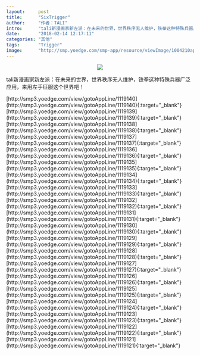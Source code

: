 ```yaml
---
layout:     post
title:      "SixTrigger"
author:     "作者：TALI"
intro:      "tali新漫画家新左派：在未来的世界，世界秩序无人维护，铁拳这种特殊兵器广泛应用，来用左手征服这个世界吧！"
date:       "2018-02-14 12:17:11"
categories: "其他"
tags:       "Trigger"
image:      "http://smp.yoedge.com/smp-app/resource/viewImage/1004210appline.png"
---
```

<div style="text-align: center">
<p><img src="http://smp.yoedge.com/smp-app/resource/viewImage/1004210appline.png"/></p>
</div>
<p class="post-meta">
<span>tali新漫画家新左派：在未来的世界，世界秩序无人维护，铁拳这种特殊兵器广泛应用，来用左手征服这个世界吧！</span>
</p>
[http://smp3.yoedge.com/view/gotoAppLine/1119140](http://smp3.yoedge.com/view/gotoAppLine/1119140){:target="_blank"}
[http://smp3.yoedge.com/view/gotoAppLine/1119139](http://smp3.yoedge.com/view/gotoAppLine/1119139){:target="_blank"}
[http://smp3.yoedge.com/view/gotoAppLine/1119138](http://smp3.yoedge.com/view/gotoAppLine/1119138){:target="_blank"}
[http://smp3.yoedge.com/view/gotoAppLine/1119137](http://smp3.yoedge.com/view/gotoAppLine/1119137){:target="_blank"}
[http://smp3.yoedge.com/view/gotoAppLine/1119136](http://smp3.yoedge.com/view/gotoAppLine/1119136){:target="_blank"}
[http://smp3.yoedge.com/view/gotoAppLine/1119135](http://smp3.yoedge.com/view/gotoAppLine/1119135){:target="_blank"}
[http://smp3.yoedge.com/view/gotoAppLine/1119134](http://smp3.yoedge.com/view/gotoAppLine/1119134){:target="_blank"}
[http://smp3.yoedge.com/view/gotoAppLine/1119133](http://smp3.yoedge.com/view/gotoAppLine/1119133){:target="_blank"}
[http://smp3.yoedge.com/view/gotoAppLine/1119132](http://smp3.yoedge.com/view/gotoAppLine/1119132){:target="_blank"}
[http://smp3.yoedge.com/view/gotoAppLine/1119131](http://smp3.yoedge.com/view/gotoAppLine/1119131){:target="_blank"}
[http://smp3.yoedge.com/view/gotoAppLine/1119130](http://smp3.yoedge.com/view/gotoAppLine/1119130){:target="_blank"}
[http://smp3.yoedge.com/view/gotoAppLine/1119129](http://smp3.yoedge.com/view/gotoAppLine/1119129){:target="_blank"}
[http://smp3.yoedge.com/view/gotoAppLine/1119128](http://smp3.yoedge.com/view/gotoAppLine/1119128){:target="_blank"}
[http://smp3.yoedge.com/view/gotoAppLine/1119127](http://smp3.yoedge.com/view/gotoAppLine/1119127){:target="_blank"}
[http://smp3.yoedge.com/view/gotoAppLine/1119126](http://smp3.yoedge.com/view/gotoAppLine/1119126){:target="_blank"}
[http://smp3.yoedge.com/view/gotoAppLine/1119125](http://smp3.yoedge.com/view/gotoAppLine/1119125){:target="_blank"}
[http://smp3.yoedge.com/view/gotoAppLine/1119124](http://smp3.yoedge.com/view/gotoAppLine/1119124){:target="_blank"}
[http://smp3.yoedge.com/view/gotoAppLine/1119123](http://smp3.yoedge.com/view/gotoAppLine/1119123){:target="_blank"}
[http://smp3.yoedge.com/view/gotoAppLine/1119122](http://smp3.yoedge.com/view/gotoAppLine/1119122){:target="_blank"}
[http://smp3.yoedge.com/view/gotoAppLine/1119121](http://smp3.yoedge.com/view/gotoAppLine/1119121){:target="_blank"}


